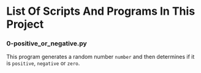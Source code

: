 # List Of Scripts And Programs In This Project

### 0-positive_or_negative.py
This program generates a random number `number` and then determines if it is `positive`, `negative` or `zero`.

### 
